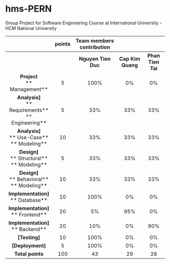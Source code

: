 # hms-PERN
Group Project for Software Engineering Course at International University - HCM National University

|                                                                                          | **points**  | **Team members contribution**                                                                     |                    |                    |
| :--------------------------------------------------------------------------------------: | :---------: | :-----------------------------------------------------------------------------------------------: | :----------------: | :----------------: |
|                                                                                          |             | **Nguyen Tien Duc**                                                                               | **Cap Kim Quang**  | **Phan Tien Tai**  |
| **Project** <br> ** Management**                                                         | 5           | 100%                                                                                              | 0%                 | 0%                 |
| **Analysis]** <br> ** Requirements** <br> ** Engineering**                               | 5           | 33%                                                                                               | 33%                | 33%                |
| **Analysis]** <br> ** Use-Case** <br> ** Modeling**                                      | 10          | 33%                                                                                               | 33%                | 33%                |
| **Design]** <br> ** Structural** <br> ** Modeling**                                      | 5           | 33%                                                                                               | 33%                | 33%                |
| **Design]** <br> ** Behavioral** <br> ** Modeling**                                      | 10          | 33%                                                                                               | 33%                | 33%                |
| **Implementation]** <br> ** Database**                                                   | 10          | 100%                                                                                              | 0%                 | 0%                 |
| **Implementation]** <br> ** Frontend**                                                   | 20          | 5%                                                                                                | 95%                | 0%                 |
| **Implementation]** <br> ** Backend**                                                    | 20          | 10%                                                                                               | 0%                 | 90%                |
| **[Testing]**                                                                            | 10          | 100%                                                                                              | 0%                 | 0%                 |
| **[Deployment]**                                                                         | 5           | 100%                                                                                              | 0%                 | 0%                 |
| **Total points**                                                                         | 100         | 43                                                                                                | 29                 | 28                 |